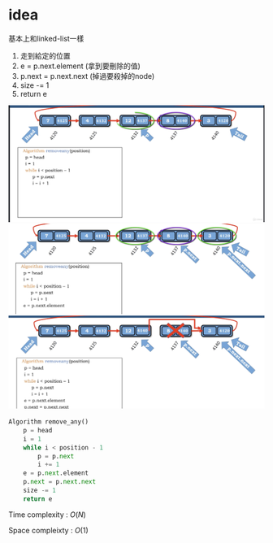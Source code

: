 # idea

基本上和linked-list一樣

1. 走到給定的位置
2. e = p.next.element (拿到要刪除的值)
3. p.next = p.next.next (掉過要殺掉的node)
4. size -= 1
5. return e

<img src='../assets/115_1.png'></img>
<img src='../assets/115_2.png'></img>
<img src='../assets/115_3.png'></img>

``` Python
Algorithm remove_any()
    p = head
    i = 1
    while i < position - 1
        p = p.next
        i += 1
    e = p.next.element
    p.next = p.next.next
    size -= 1
    return e
```

Time complexity : $O(N)$

Space compleixty : $O(1)$
